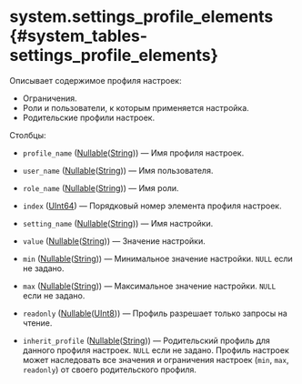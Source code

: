 # system.settings_profile_elements {#system_tables-settings_profile_elements}

Описывает содержимое профиля настроек:

- Ограничения.
- Роли и пользователи, к которым применяется настройка.
- Родительские профили настроек.

Столбцы:
-    `profile_name` ([Nullable](../../sql-reference/data-types/nullable.md)([String](../../sql-reference/data-types/string.md))) — Имя профиля настроек.

-    `user_name` ([Nullable](../../sql-reference/data-types/nullable.md)([String](../../sql-reference/data-types/string.md))) — Имя пользователя.

-    `role_name` ([Nullable](../../sql-reference/data-types/nullable.md)([String](../../sql-reference/data-types/string.md))) — Имя роли.

-    `index` ([UInt64](../../sql-reference/data-types/int-uint.md)) — Порядковый номер элемента профиля настроек.

-    `setting_name` ([Nullable](../../sql-reference/data-types/nullable.md)([String](../../sql-reference/data-types/string.md))) — Имя настройки.

-    `value` ([Nullable](../../sql-reference/data-types/nullable.md)([String](../../sql-reference/data-types/string.md))) — Значение настройки.

-    `min` ([Nullable](../../sql-reference/data-types/nullable.md)([String](../../sql-reference/data-types/string.md))) — Минимальное значение настройки. `NULL` если не задано.

-    `max` ([Nullable](../../sql-reference/data-types/nullable.md)([String](../../sql-reference/data-types/string.md))) — Максимальное значение настройки. `NULL` если не задано.

-    `readonly` ([Nullable](../../sql-reference/data-types/nullable.md)([UInt8](../../sql-reference/data-types/int-uint.md#uint-ranges))) — Профиль разрешает только запросы на чтение.

-    `inherit_profile` ([Nullable](../../sql-reference/data-types/nullable.md)([String](../../sql-reference/data-types/string.md))) — Родительский профиль для данного профиля настроек. `NULL` если не задано. Профиль настроек может наследовать все значения и ограничения настроек (`min`, `max`, `readonly`) от своего родительского профиля.

